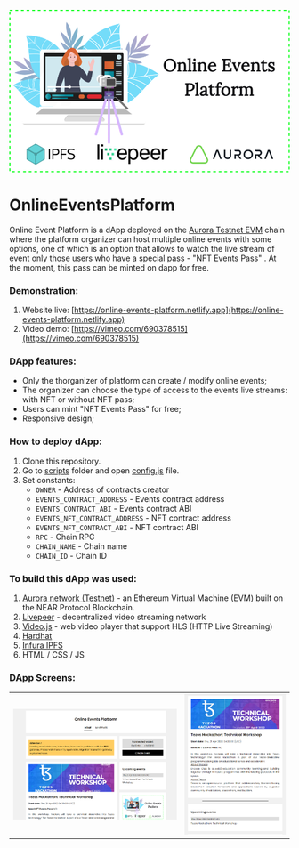 <p align="center"><img src="demo-img/platform.png" width="550px"></p>

# OnlineEventsPlatform

Online Event Platform is a dApp deployed on the <ins>Aurora Testnet EVM</ins> chain where the platform organizer can host multiple online events with some options, one of which is an option that allows to watch the live stream of event only those users who have a special pass - "NFT Events Pass" . At the moment, this pass can be minted on dapp for free.


### Demonstration:

1. Website live: [https://online-events-platform.netlify.app](https://online-events-platform.netlify.app)
2. Video demo: [https://vimeo.com/690378515](https://vimeo.com/690378515)


### DApp features:

- Only the thorganizer of platform can create / modify online events;
- The organizer can choose the type of access to the events live streams: with NFT or without NFT pass;
- Users can mint "NFT Events Pass" for free;
- Responsive design;


### How to deploy dApp:

1. Clone this repository.
2. Go to <ins>scripts</ins> folder and open <ins>config.js</ins> file.
3. Set constants:
    * `OWNER` - Address of contracts creator
    * `EVENTS_CONTRACT_ADDRESS` - Events contract address
    * `EVENTS_CONTRACT_ABI` - Events contract ABI
    * `EVENTS_NFT_CONTRACT_ADDRESS` - NFT contract address 
    * `EVENTS_NFT_CONTRACT_ABI` - NFT contract ABI
    * `RPC` - Chain RPC
    * `CHAIN_NAME` - Chain name
    * `CHAIN_ID` - Chain ID

### To build this dApp was used:

1. [Aurora network (Testnet)](https://aurora.dev/) - an Ethereum Virtual Machine (EVM) built on the NEAR Protocol Blockchain. 
2. [Livepeer](https://livepeer.org/) - decentralized video streaming network
3. [Video.js](https://www.npmjs.com/package/video.js) - web video player that support HLS (HTTP Live Streaming)
4. [Hardhat](https://hardhat.org/)
5. [Infura IPFS](https://infura.io/product/ipfs)
6. HTML / CSS / JS


### DApp Screens:

<table>
<tr>
   <td ><img src="demo-img/demo__1.png"></td>
   <td ><img src="demo-img/demo__2.png"></td>
</tr>
</table>
